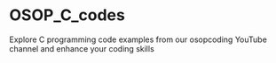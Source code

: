 # OSOP_C_codes
Explore C programming code examples from our osopcoding YouTube channel and enhance your coding skills
